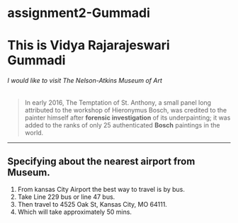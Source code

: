 # assignment2-Gummadi
# This is Vidya Rajarajeswari Gummadi
###### I would like to visit The Nelson-Atkins Museum of Art
>In early 2016, The Temptation of St. Anthony, a small panel long attributed to the workshop of Hieronymus Bosch, was credited to the painter himself after **forensic investigation** of its underpainting; it was added to the ranks of only 25 authenticated **Bosch** paintings in the world.
---
## Specifying about the nearest airport from Museum.
1. From kansas City Airport the best way to travel is by bus.
2. Take Line 229 bus or line 47 bus.
3. Then travel to 4525 Oak St, Kansas City, MO 64111.
4. Which will take approximately 50 mins.
